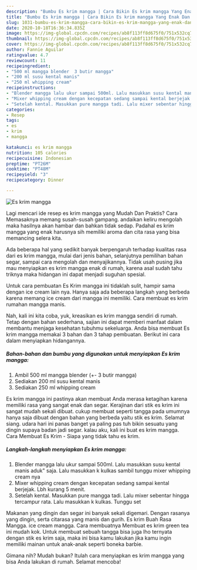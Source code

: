 ```yaml
---
description: "Bumbu Es krim mangga | Cara Bikin Es krim mangga Yang Enak Dan Lezat"
title: "Bumbu Es krim mangga | Cara Bikin Es krim mangga Yang Enak Dan Lezat"
slug: 1031-bumbu-es-krim-mangga-cara-bikin-es-krim-mangga-yang-enak-dan-lezat
date: 2020-10-18T16:36:34.835Z
image: https://img-global.cpcdn.com/recipes/ab8f113ff8d675f0/751x532cq70/es-krim-mangga-foto-resep-utama.jpg
thumbnail: https://img-global.cpcdn.com/recipes/ab8f113ff8d675f0/751x532cq70/es-krim-mangga-foto-resep-utama.jpg
cover: https://img-global.cpcdn.com/recipes/ab8f113ff8d675f0/751x532cq70/es-krim-mangga-foto-resep-utama.jpg
author: Fannie Aguilar
ratingvalue: 4.7
reviewcount: 11
recipeingredient:
- "500 ml mangga blender  3 butir mangga"
- "200 ml susu kental manis"
- "250 ml whipping cream"
recipeinstructions:
- "Blender mangga lalu ukur sampai 500ml. Lalu masukkan susu kental manis aduk&#34; saja. Lalu masukkan k kulkas sambil tunggu mixer whipping cream nya"
- "Mixer whipping cream dengan kecepatan sedang sampai kental berjejak. Lbh kurang 5 menit."
- "Setelah kental. Masukkan pure mangga tadi. Lalu mixer sebentar hingga tercampur rata. Lalu masukkan k kulkas. Tunggu set"
categories:
- Resep
tags:
- es
- krim
- mangga

katakunci: es krim mangga 
nutrition: 105 calories
recipecuisine: Indonesian
preptime: "PT26M"
cooktime: "PT48M"
recipeyield: "3"
recipecategory: Dinner

---
```



![Es krim mangga](https://img-global.cpcdn.com/recipes/ab8f113ff8d675f0/751x532cq70/es-krim-mangga-foto-resep-utama.jpg)

Lagi mencari ide resep es krim mangga yang Mudah Dan Praktis? Cara Memasaknya memang susah-susah gampang. andaikan keliru mengolah maka hasilnya akan hambar dan bahkan tidak sedap. Padahal es krim mangga yang enak harusnya sih memiliki aroma dan cita rasa yang bisa memancing selera kita.

Ada beberapa hal yang sedikit banyak berpengaruh terhadap kualitas rasa dari es krim mangga, mulai dari jenis bahan, selanjutnya pemilihan bahan segar, sampai cara mengolah dan menyajikannya. Tidak usah pusing jika mau menyiapkan es krim mangga enak di rumah, karena asal sudah tahu triknya maka hidangan ini dapat menjadi suguhan spesial.

Untuk cara pembuatan Es Krim mangga ini tidaklah sulit, hampir sama dengan ice cream lain nya. Hanya saja ada beberapa langkah yang berbeda karena memang ice cream dari mangga ini memiliki. Cara membuat es krim rumahan mangga manis.


Nah, kali ini kita coba, yuk, kreasikan es krim mangga sendiri di rumah. Tetap dengan bahan sederhana, sajian ini dapat memberi manfaat dalam membantu menjaga kesehatan tubuhmu sekeluarga. Anda bisa membuat Es krim mangga memakai 3 bahan dan 3 tahap pembuatan. Berikut ini cara dalam menyiapkan hidangannya.

<!--inarticleads1-->

##### Bahan-bahan dan bumbu yang digunakan untuk menyiapkan Es krim mangga:

1. Ambil 500 ml mangga blender (+- 3 butir mangga)
1. Sediakan 200 ml susu kental manis
1. Sediakan 250 ml whipping cream


Es krim mangga ini pastinya akan membuat Anda merasa ketagihan karena memiliki rasa yang sangat enak dan segar. Kerajinan dari stik es krim ini sangat mudah sekali dibuat. cukup membuat seperti tangga pada umumnya hanya saja dibuat dengan bahan yang berbeda yaitu stik es krim. Selamat siang. udara hari ini panas banget ya paling pas tuh bikin sesuatu yang dingin supaya badan jadi segar. kalau aku, kali ini buat es krim mangga. Cara Membuat Es Krim - Siapa yang tidak tahu es krim. 

<!--inarticleads2-->

##### Langkah-langkah menyiapkan Es krim mangga:

1. Blender mangga lalu ukur sampai 500ml. Lalu masukkan susu kental manis aduk&#34; saja. Lalu masukkan k kulkas sambil tunggu mixer whipping cream nya
1. Mixer whipping cream dengan kecepatan sedang sampai kental berjejak. Lbh kurang 5 menit.
1. Setelah kental. Masukkan pure mangga tadi. Lalu mixer sebentar hingga tercampur rata. Lalu masukkan k kulkas. Tunggu set


Makanan yang dingin dan segar ini banyak sekali digemari. Dengan rasanya yang dingin, serta citarasa yang manis dan gurih. Es krim Buah Rasa Mangga. ice cream mangga. Cara membuatnya Membuat es krim green tea ini mudah kok. Untuk membuat sebuah tangga bisa juga lho ternyata dengan stik es krim saja, maka ini bisa kamu lakukan jika kamu ingin memiliki mainan untuk anak-anak seperti boneka barbie. 

Gimana nih? Mudah bukan? Itulah cara menyiapkan es krim mangga yang bisa Anda lakukan di rumah. Selamat mencoba!

